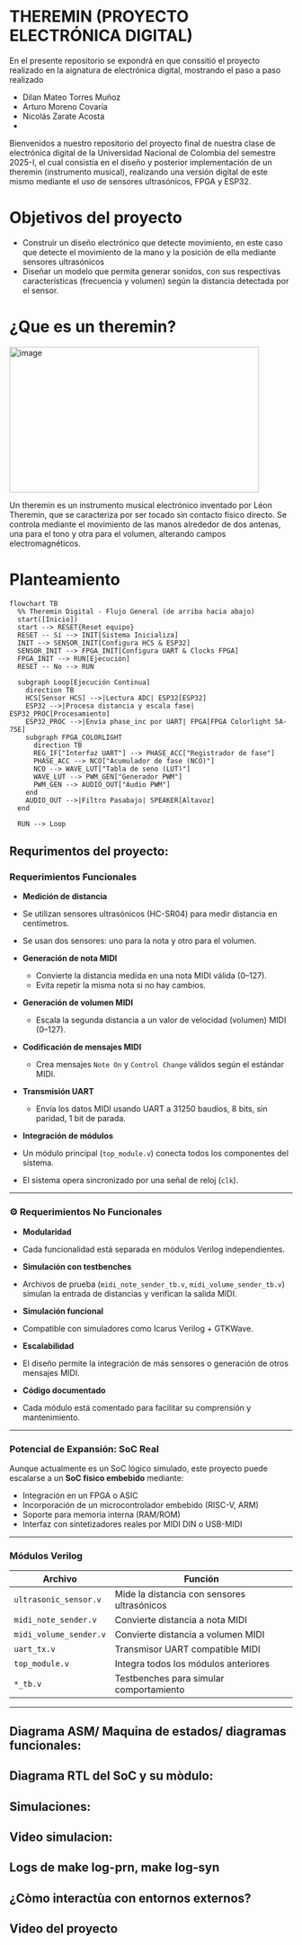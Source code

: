 # THEREMIN (PROYECTO ELECTRÓNICA DIGITAL)
En el presente repositorio se expondrá en que conssitió el proyecto realizado en la aignatura de electrónica digital, mostrando el paso a paso realizado
- Dilan Mateo Torres Muñoz
- Arturo Moreno Covaría
- Nicolás Zarate Acosta
- 

Bienvenidos a nuestro repositorio del proyecto final de nuestra clase de electrónica digital de la Universidad Nacional de Colombia del semestre 2025-I, el cual consistía en el diseño y posterior implementación de  un theremin (instrumento musical), realizando una versión digital de este mismo mediante el uso de sensores ultrasónicos, FPGA y ESP32.

# Objetivos del proyecto
- Construir un diseño electrónico que detecte movimiento, en este caso que detecte el movimiento de la mano y la posición de ella mediante sensores ultrasónicos
- Diseñar un modelo que permita generar sonidos, con sus respectivas características (frecuencia y volumen) según la distancia detectada por el sensor.

# ¿Que es un theremin?
<img width="444" height="259" alt="image" src="https://github.com/user-attachments/assets/a56dd0b0-8218-48bc-96da-9a208ffc4796" />

Un theremin es un instrumento musical electrónico inventado por Léon Theremin, que se caracteriza por ser tocado sin contacto físico directo. Se controla mediante el movimiento de las manos alrededor de dos antenas, una para el tono y otra para el volumen, alterando campos electromagnéticos.

# Planteamiento
```mermaid
flowchart TB
  %% Theremin Digital - Flujo General (de arriba hacia abajo)
  start([Inicio])
  start --> RESET{Reset equipo}
  RESET -- Sí --> INIT[Sistema Inicializa]
  INIT --> SENSOR_INIT[Configura HCS & ESP32]
  SENSOR_INIT --> FPGA_INIT[Configura UART & Clocks FPGA]
  FPGA_INIT --> RUN[Ejecución]
  RESET -- No --> RUN

  subgraph Loop[Ejecución Continua]
    direction TB
    HCS[Sensor HCS] -->|Lectura ADC| ESP32[ESP32]
    ESP32 -->|Procesa distancia y escala fase| ESP32_PROC[Procesamiento]
    ESP32_PROC -->|Envía phase_inc por UART| FPGA[FPGA Colorlight 5A-75E]
    subgraph FPGA_COLORLIGHT
      direction TB
      REG_IF["Interfaz UART"] --> PHASE_ACC["Registrador de fase"]
      PHASE_ACC --> NCO["Acumulador de fase (NCO)"]
      NCO --> WAVE_LUT["Tabla de seno (LUT)"]
      WAVE_LUT --> PWM_GEN["Generador PWM"]
      PWM_GEN --> AUDIO_OUT["Audio PWM"]
    end
    AUDIO_OUT -->|Filtro Pasabajo| SPEAKER[Altavoz]
  end

  RUN --> Loop
```

## Requrimentos del proyecto:

### Requerimientos Funcionales

-  **Medición de distancia**
  - Se utilizan sensores ultrasónicos (HC-SR04) para medir distancia en centímetros.
  - Se usan dos sensores: uno para la nota y otro para el volumen.

- **Generación de nota MIDI**
  - Convierte la distancia medida en una nota MIDI válida (0–127).
  - Evita repetir la misma nota si no hay cambios.

- **Generación de volumen MIDI**
  - Escala la segunda distancia a un valor de velocidad (volumen) MIDI (0–127).

- **Codificación de mensajes MIDI**
  - Crea mensajes `Note On` y `Control Change` válidos según el estándar MIDI.

- **Transmisión UART**
  - Envía los datos MIDI usando UART a 31250 baudios, 8 bits, sin paridad, 1 bit de parada.

-  **Integración de módulos**
  - Un módulo principal (`top_module.v`) conecta todos los componentes del sistema.
  - El sistema opera sincronizado por una señal de reloj (`clk`).

---

### ⚙️ Requerimientos No Funcionales

-  **Modularidad**
  - Cada funcionalidad está separada en módulos Verilog independientes.

-  **Simulación con testbenches**
  - Archivos de prueba (`midi_note_sender_tb.v`, `midi_volume_sender_tb.v`) simulan la entrada de distancias y verifican la salida MIDI.

-  **Simulación funcional**
  - Compatible con simuladores como Icarus Verilog + GTKWave.

-  **Escalabilidad**
  - El diseño permite la integración de más sensores o generación de otros mensajes MIDI.

-  **Código documentado**
  - Cada módulo está comentado para facilitar su comprensión y mantenimiento.

---

###  Potencial de Expansión: SoC Real

Aunque actualmente es un SoC lógico simulado, este proyecto puede escalarse a un **SoC físico embebido** mediante:

- Integración en un FPGA o ASIC
- Incorporación de un microcontrolador embebido (RISC-V, ARM)
- Soporte para memoria interna (RAM/ROM)
- Interfaz con sintetizadores reales por MIDI DIN o USB-MIDI

---

###  Módulos Verilog

| Archivo                  | Función |
|--------------------------|---------|
| `ultrasonic_sensor.v`    | Mide la distancia con sensores ultrasónicos |
| `midi_note_sender.v`     | Convierte distancia a nota MIDI |
| `midi_volume_sender.v`   | Convierte distancia a volumen MIDI |
| `uart_tx.v`              | Transmisor UART compatible MIDI |
| `top_module.v`           | Integra todos los módulos anteriores |
| `*_tb.v`                 | Testbenches para simular comportamiento |

---
## Diagrama ASM/ Maquina de estados/ diagramas funcionales:
## Diagrama RTL del SoC y su mòdulo:
## Simulaciones:
## Video simulacion: 
## Logs de make log-prn, make log-syn
## ¿Còmo interactùa con entornos externos?
## Video del proyecto

